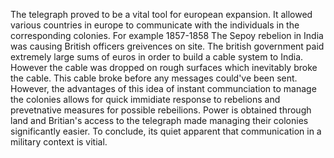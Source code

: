 
The telegraph proved to be a vital tool for european expansion. It allowed various countries in europe to communicate with the individuals in the corresponding colonies. For example 1857-1858 The Sepoy rebelion in India was causing British officers greivences on site. The british government paid extremely large sums of euros in order to build a cable system to India. However the cable was dropped on rough surfaces which inevitably broke the cable. This cable broke before any messages could've been sent. However, the advantages of this idea of instant communciation to manage the colonies allows for quick immidiate response to rebelions and prevetnative measures for possible rebeilions.  Power is obtained through land and Britian's access to the telegraph made managing their colonies significantly easier. To conclude, its quiet apparent that communication in a military context is vitial. 